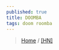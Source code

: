 ```yaml
---
published: true
title: DOOMBA
tags: doom roomba
---
```

> [Home](http://richwhitehouse.com/index.php?postid=72) / [\[HN\]](https://news.ycombinator.com/item?id=18755360)
